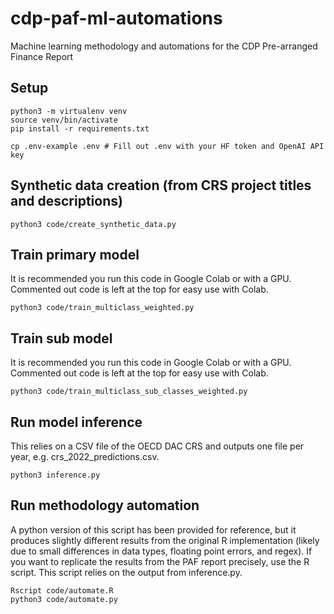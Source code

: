 # cdp-paf-ml-automations
Machine learning methodology and automations for the CDP Pre-arranged Finance Report

## Setup
```
python3 -m virtualenv venv
source venv/bin/activate
pip install -r requirements.txt

cp .env-example .env # Fill out .env with your HF token and OpenAI API key
```

## Synthetic data creation (from CRS project titles and descriptions)
```
python3 code/create_synthetic_data.py
```

## Train primary model
It is recommended you run this code in Google Colab or with a GPU.
Commented out code is left at the top for easy use with Colab.
```
python3 code/train_multiclass_weighted.py
```

## Train sub model
It is recommended you run this code in Google Colab or with a GPU.
Commented out code is left at the top for easy use with Colab.
```
python3 code/train_multiclass_sub_classes_weighted.py
```

## Run model inference
This relies on a CSV file of the OECD DAC CRS and outputs one file per year, e.g. crs_2022_predictions.csv.
```
python3 inference.py
```

## Run methodology automation
A python version of this script has been provided for reference, but it produces slightly different results from the original R implementation (likely due to small differences in data types, floating point errors, and regex). If you want to replicate the results from the PAF report precisely, use the R script.
This script relies on the output from inference.py.
```
Rscript code/automate.R
python3 code/automate.py
```